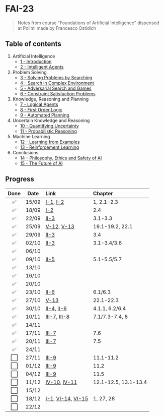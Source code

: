 # FAI-23

> Notes from course "Foundations of Artificial Intelligence" dispensed at Polimi made by Francesco Ostidich

## Table of contents

1. Artificial Intelligence   
	- [1 - Introduction](./I%20-%20Artificial%20Intelligence/1%20-%20Introduction.md)
	- [2 - Intelligent Agents](./I%20-%20Artificial%20Intelligence/2%20-%20Intelligent%20Agents.md)
2. Problem Solving
	- [3 - Solving Problems by Searching](./II%20-%20Problem%20Solving/3%20-%20Solving%20Problems%20by%20Searching.md)
	- [4 - Search in Complex Environment](./II%20-%20Problem%20Solving/4%20-%20Search%20in%20Complex%20Environment.md)
	- [5 - Adversarial Search and Games](./II%20-%20Problem%20Solving/5%20-%20Adversarial%20Search%20and%20Games.md)
	- [6 - Constraint Satisfaction Problems](./II%20-%20Problem%20Solving/6%20-%20Constraint%20Satisfaction%20Problems.md)
3. Knowledge, Reasoning and Planning
	- [7 - Logical Agents](./III%20-%20Knowledge,%20Reasoning%20and%20Planning/7%20-%20Logical%20Agents.md)
	- [8 - First Order Logic](./III%20-%20Knowledge,%20Reasoning%20and%20Planning/8%20-%20First%20Order%20Logic.md)
	- [9 - Automated Planning](./III%20-%20Knowledge,%20Reasoning%20and%20Planning/9%20-%20Automated%20Planning.md)
4. Uncertain Knowledge and Reasoning
	- [10 - Quantifying Uncertainty](./IV%20-%20Uncertain%20Knowledge%20and%20Reasoning/10%20-%20Quantifying%20Uncertainty.md)
	- [11 - Probabilistic Reasoning](./IV%20-%20Uncertain%20Knowledge%20and%20Reasoning/11%20-%20Probabilistic%20Reasoning.md)
5. Machine Learning
	- [12 - Learning from Examples](./V%20-%20Machine%20Learning/12%20-%20Learning%20from%20Examples.md)
	- [13 - Reinforcement Learning](./V%20-%20Machine%20Learning/13%20-%20Reinforcement%20Learning.md)
6. Conclusions
	- [14 - Philosophy, Ethics and Safety of AI](./VI%20-%20Conclusions/14%20-%20Philosophy,%20Ethics%20and%20Safety%20of%20AI.md)
	- [15 - The Future of AI](./VI%20-%20Conclusions/15%20-%20The%20Future%20of%20AI.md)

## Progress
| Done | Date | Link | Chapter |
|:----:|:----:|:-----|:--------|
| :white_check_mark: | 15/09 | [I-1](./I%20-%20Artificial%20Intelligence/1%20-%20Introduction.md), [I-2](./I%20-%20Artificial%20Intelligence/2%20-%20Intelligent%20Agents.md) | 1, 2.1-2.3 |
| :white_check_mark: | 18/09 | [I-2](./I%20-%20Artificial%20Intelligence/2%20-%20Intelligent%20Agents.md) | 2.4 |
| :white_check_mark: | 22/09 | [II-3](./II%20-%20Problem%20Solving/3%20-%20Solving%20Problems%20by%20Searching.md) | 3.1-3.3 |
| :white_check_mark: | 25/09 | [V-12](./V%20-%20Machine%20Learning/12%20-%20Learning%20from%20Examples.md), [V-13](./V%20-%20Machine%20Learning/13%20-%20Reinforcement%20Learning.md) | 19.1-19.2, 22.1 |
| :white_check_mark: | 29/09 | [II-3](./II%20-%20Problem%20Solving/3%20-%20Solving%20Problems%20by%20Searching.md) | 3.4 |
| :white_check_mark: | 02/10 | [II-3](./II%20-%20Problem%20Solving/3%20-%20Solving%20Problems%20by%20Searching.md) | 3.1-3.4/3.6 |
| :white_check_mark: | 06/10 |  |  |
| :white_check_mark: | 09/10 | [II-5](./II%20-%20Problem%20Solving/5%20-%20Adversarial%20Search%20and%20Games.md) | 5.1-5.5/5.7 |
| :white_check_mark: | 13/10 |  |  |
| :white_check_mark: | 16/10 |  |  |
| :white_check_mark: | 20/10 |  |  |
| :white_check_mark: | 23/10 | [II-6](./II%20-%20Problem%20Solving/6%20-%20Constraint%20Satisfaction%20Problems.md) | 6.1/6.3 |
| :white_check_mark: | 27/10 | [V-13](./V%20-%20Machine%20Learning/13%20-%20Reinforcement%20Learning.md) | 22.1-22.3 |
| :white_check_mark: | 30/10 | [II-4](./II%20-%20Problem%20Solving/4%20-%20Search%20in%20Complex%20Environment.md), [II-6](./II%20-%20Problem%20Solving/6%20-%20Constraint%20Satisfaction%20Problems.md) | 4.1.1, 6.2/6.4 |
| :white_check_mark: | 10/11 | [III-7](./III%20-%20Knowledge,%20Reasoning%20and%20Planning/7%20-%20Logical%20Agents.md), [III-8](./III%20-%20Knowledge,%20Reasoning%20and%20Planning/8%20-%20First%20Order%20Logic.md) | 7.1/7.3-7.4, 8 |
| :white_check_mark: | 14/11 |  |  |
| :white_check_mark: | 17/11 | [III-7](./III%20-%20Knowledge,%20Reasoning%20and%20Planning/7%20-%20Logical%20Agents.md) | 7.6 |
| :white_check_mark: | 20/11 | [III-7](./III%20-%20Knowledge,%20Reasoning%20and%20Planning/7%20-%20Logical%20Agents.md) | 7.5 |
| :white_check_mark: | 24/11 |  |  |
| :white_large_square: | 27/11 | [III-9](./III%20-%20Knowledge,%20Reasoning%20and%20Planning/9%20-%20Automated%20Planning.md) | 11.1-11.2 |
| :white_large_square: | 01/12 | [III-9](./III%20-%20Knowledge,%20Reasoning%20and%20Planning/9%20-%20Automated%20Planning.md) | 11.2 |
| :white_large_square: | 04/12 | [III-9](./III%20-%20Knowledge,%20Reasoning%20and%20Planning/9%20-%20Automated%20Planning.md) | 11.5 |
| :white_large_square: | 11/12 | [IV-10](./IV%20-%20Uncertain%20Knowledge%20and%20Reasoning/10%20-%20Quantifying%20Uncertainty.md), [IV-11](./IV%20-%20Uncertain%20Knowledge%20and%20Reasoning/11%20-%20Probabilistic%20Reasoning.md) | 12.1-12.5, 13.1-13.4 |
| :white_large_square: | 15/12 |  |  |
| :white_large_square: | 18/12 | [I-1](./I%20-%20Artificial%20Intelligence/1%20-%20Introduction.md), [VI-14](./VI%20-%20Conclusions/14%20-%20Philosophy,%20Ethics%20and%20Safety%20of%20AI.md), [VI-15](./VI%20-%20Conclusions/15%20-%20The%20Future%20of%20AI.md) | 1, 27, 28 |
| :white_large_square: | 22/12 |  |  |
